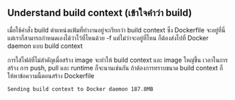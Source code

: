 ## Understand build context (เข้าใจคำว่า build)
เมื่อใช้คำสั่ง build ตำแหน่งแฟ้มที่ทำงานอยู่จะเรียกว่า build context ซึ่ง Dockerfile จะอยู่ที่นี่ แต่เราก็สามารถกำหนดเองได้ว่าไว้ที่ไหนด้วย -f
แต่ไม่ว่าจะอยู่ที่ไหน ก็ต้องส่งไปที่ Docker daemon แบบ build context

การใส่ไฟล์ที่ไม่สำคัญเมื่อสร้าง image จะทำให้ build context และ image ใหญ่ขึ้น เวลาในการสร้าง การ push, pull และ runtime ก็จะนานเช่นกัน ถ้าต้องการทราบขนาด build context ก็ให้หาข้อความนี้ตอนสร้าง Dockerfile

```
Sending build context to Docker daemon 187.8MB
```
